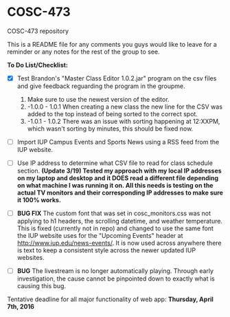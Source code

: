 # COSC-473
COSC-473 repository

This is a README file for any comments you guys would like to leave for a reminder or any notes for the rest of the group to see.


**To Do List/Checklist:**

- [x] Test Brandon's "Master Class Editor 1.0.2.jar" program on the csv files and give feedback reguarding the program in the groupme.
  1. Make sure to use the newest version of the editor.
  2. -1.0.0 - 1.0.1 When creating a new class the new line for the CSV was added to the top instead of being sorted to the correct spot.
  3. -1.0.1 - 1.0.2 There was an issue with sorting happening at 12:XXPM, which wasn't sorting by minutes, this should be fixed now.
    
- [ ] Import IUP Campus Events and Sports News using a RSS feed from the IUP website.

- [ ] Use IP address to determine what CSV file to read for class schedule section. **(Update 3/19) Tested my approach with my local IP addresses on my laptop and desktop and it DOES read a different file depending on what machine I was running it on. All this needs is testing on the actual TV monitors and their corresponding IP addresses to make sure it 100% works.**

- [ ] ****BUG FIX**** The custom font that was set in cosc_monitors.css was not applying to h1 headers, the scrolling datetime, and weather temperature. This is fixed (currently not in repo) and changed to use the same font the IUP website uses for the "Upcoming Events" header at http://www.iup.edu/news-events/. It is now used across anywhere there is text to keep a consistent style across the newer updated IUP websites.

- [ ] ****BUG**** The livestream is no longer automatically playing. Through early investigation, the cause cannot be pinpointed down to exactly what is causing this bug.

Tentative deadline for all major functionality of web app: **Thursday, April 7th, 2016**
